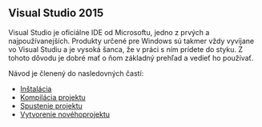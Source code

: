 ## Visual Studio 2015

Visual Studio je oficiálne IDE od Microsoftu, jedno z prvých a najpoužívanejších. Produkty určené pre Windows sú takmer vždy vyvíjane vo Visual Studiu a je vysoká šanca, že v práci s ním prídete do styku. Z tohoto dôvodu je dobré mať o ňom základný prehľad a vedieť ho používať.

Návod je členený do nasledovných častí:
- [Inštalácia](../visual-studio-2015/installation.md)
- [Kompilácia projektu](../visual-studio-2015/compilation.md)
- [Spustenie projektu](../visual-studio-2015/run.md)
- [Vytvorenie novéhoprojektu](../visual-studio-2015/create.md)
